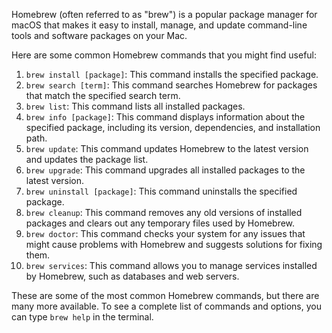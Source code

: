 Homebrew (often referred to as "brew") is a popular package manager for macOS that makes it easy to install, manage, and update command-line tools and software packages on your Mac.

Here are some common Homebrew commands that you might find useful:

1.  `brew install [package]`: This command installs the specified package.
2.  `brew search [term]`: This command searches Homebrew for packages that match the specified search term.
3.  `brew list`: This command lists all installed packages.
4.  `brew info [package]`: This command displays information about the specified package, including its version, dependencies, and installation path.
5.  `brew update`: This command updates Homebrew to the latest version and updates the package list.
6.  `brew upgrade`: This command upgrades all installed packages to the latest version.
7.  `brew uninstall [package]`: This command uninstalls the specified package.
8.  `brew cleanup`: This command removes any old versions of installed packages and clears out any temporary files used by Homebrew.
9.  `brew doctor`: This command checks your system for any issues that might cause problems with Homebrew and suggests solutions for fixing them.
10.  `brew services`: This command allows you to manage services installed by Homebrew, such as databases and web servers.

These are some of the most common Homebrew commands, but there are many more available. To see a complete list of commands and options, you can type `brew help` in the terminal.